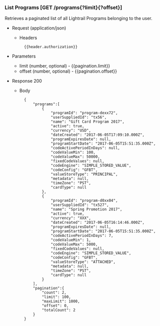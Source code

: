 ### List Programs [GET /programs{?limit}{?offset}]
Retrieves a paginated list of all Lightrail Programs belonging to the user. 

+ Request (application/json)
    + Headers
    
            {{header.authorization}}
    
+ Parameters
    + limit (number, optional) - {{pagination.limit}}
    + offset (number, optional) - {{pagination.offset}}
        
+ Response 200

    + Body

            {
                "programs":[
                    {
                        "programId": "program-dexx72",
                        "userSuppliedId": "tx56",
                        "name": "Gift Card Program 2017",
                        "active": true,
                        "currency": "USD",
                        "dateCreated": "2017-06-05T17:09:10.000Z",
                        "programExpiresDate": null,
                        "programStartDate": "2017-06-05T15:51:35.000Z",
                        "codeActivePeriodInDays": null,
                        "codeValueMin": 100,
                        "codeValueMax": 50000,
                        "fixedCodeValues": null,
                        "codeEngine": "SIMPLE_STORED_VALUE",
                        "codeConfig": "GFBT",
                        "valueStoreType": "PRINCIPAL",
                        "metadata": null,
                        "timeZone": "PST",
                        "cardType": null
                    },
                    {
                        "programId": "program-d0xx04",
                        "userSuppliedId": "tx527",
                        "name": "Spring Promotion 2017",
                        "active": true,
                        "currency": "XXX",
                        "dateCreated": "2017-06-05T16:14:46.000Z",
                        "programExpiresDate": null,
                        "programStartDate": "2017-06-05T15:51:35.000Z",
                        "codeActivePeriodInDays": 7,
                        "codeValueMin": 1,
                        "codeValueMax": 5000,
                        "fixedCodeValues": null,
                        "codeEngine": "SIMPLE_STORED_VALUE",
                        "codeConfig": "GFBT",
                        "valueStoreType": "ATTACHED",
                        "metadata": null,
                        "timeZone": "PST",
                        "cardType": null
                    }
                ],
                "pagination":{
                    "count": 2,
                    "limit": 100,
                    "maxLimit": 1000,
                    "offset": 0,
                    "totalCount": 2
                }
            }